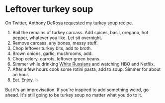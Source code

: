 # Leftover turkey soup
On Twitter, Anthony DeRosa <a href="https://twitter.com/Anthony/status/1200597085135032320">requested</a> my turkey soup recipe. 
1. Boil the remains of turkey carcass. Add spices, basil, oregano, hot pepper, whatever you like. Let sit overnight. 
2. Remove carcass, any bones, messy stuff. 
3. Chop leftover turkey bits, add to broth.
4. Brown onions, garlic, mushrooms, add.
5. Chop celery, carrots, leftover green beans.
6. Simmer while drinking <a href="http://scripting.com/2019/11/29/214440.html">White Russians</a> and watching HBO and Netflix.
7. After a few hours cook some rotini pasta, add to soup. Simmer for about an hour.
8. Eat. Enjoy. :boom:

But it's an improvisation. If you're inspired to add something weird, go ahead. It's still going to be turkey soup no matter what you do to it. 

